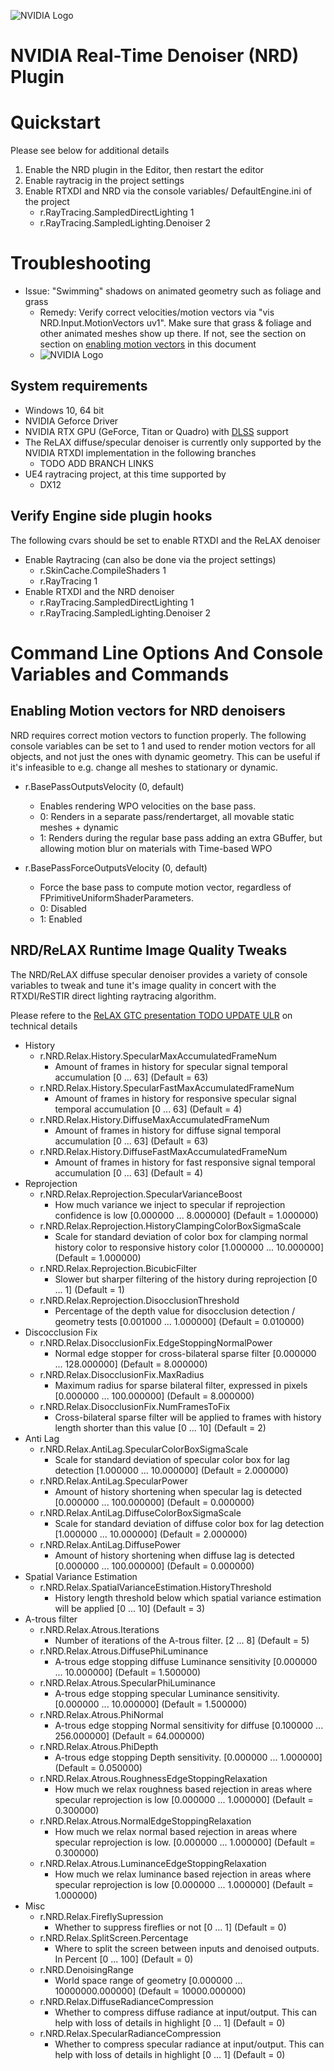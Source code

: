 ![NVIDIA Logo](Images/nv-logo.png)

NVIDIA Real-Time Denoiser (NRD) Plugin
======================================

# Quickstart

Please see below for additional details

1. Enable the NRD plugin in the Editor, then restart the editor
2. Enable raytracig in the project settings
3. Enable RTXDI and NRD via the console variables/ DefaultEngine.ini of the project
   - r.RayTracing.SampledDirectLighting 1
   - r.RayTracing.SampledLighting.Denoiser 2


# Troubleshooting

- Issue: "Swimming" shadows on animated geometry such as foliage and grass
  - Remedy: Verify correct velocities/motion vectors via "vis NRD.Input.MotionVectors uv1". Make sure that grass & foliage and other animated meshes show up there. If not, see the section on section on [enabling motion vectors](#enabling-motion-vectors-for-nrd-denoisers) in this document
  - ![NVIDIA Logo](Images/VisNRDInputMotionVectors.png)

## System requirements

- Windows 10, 64 bit
- NVIDIA Geforce Driver
- NVIDIA RTX GPU (GeForce, Titan or Quadro) with [DLSS](https://www.nvidia.com/en-us/geforce/technologies/dlss/) support
- The ReLAX diffuse/specular denoiser is currently only supported by the NVIDIA RTXDI implementation in the following branches
  - TODO ADD BRANCH LINKS
- UE4 raytracing project, at this time supported by
  - DX12


## Verify Engine side plugin hooks

The following cvars should be set to enable RTXDI and the ReLAX denoiser
- Enable Raytracing (can also be done via the project settings)
  - r.SkinCache.CompileShaders 1
  - r.RayTracing 1
- Enable RTXDI and the NRD denoiser
  - r.RayTracing.SampledDirectLighting 1
  - r.RayTracing.SampledLighting.Denoiser 2

# Command Line Options And Console Variables and Commands
  
## Enabling Motion vectors for NRD denoisers
  
NRD requires correct motion vectors to function properly. The following console variables can be set to 1 and used to render motion vectors for all objects, and not just the ones with dynamic geometry. This can be useful if it's infeasible to e.g. change all meshes to stationary or dynamic.

- r.BasePassOutputsVelocity (0, default)
  - Enables rendering WPO velocities on the base pass.
  - 0: Renders in a separate pass/rendertarget, all movable static meshes + dynamic
  - 1: Renders during the regular base pass adding an extra GBuffer, but allowing motion blur on materials with Time-based WPO

- r.BasePassForceOutputsVelocity (0, default)
  - Force the base pass to compute motion vector, regardless of FPrimitiveUniformShaderParameters.
  - 0: Disabled
  - 1: Enabled
  
## NRD/ReLAX Runtime Image Quality Tweaks

The NRD/ReLAX diffuse specular denoiser provides a variety of console variables to tweak and tune it's image quality in concert with the RTXDI/ReSTIR direct lighting raytracing algorithm.

Please refere to the [ReLAX GTC presentation TODO UPDATE ULR](https://www.nvidia.com/en-us/geforce/technologies/dlss/) on technical details

- History
  - r.NRD.Relax.History.SpecularMaxAccumulatedFrameNum 
    - Amount of frames in history for specular signal temporal accumulation  [0 ... 63] (Default = 63) 
  - r.NRD.Relax.History.SpecularFastMaxAccumulatedFrameNum 
    - Amount of frames in history for responsive specular signal temporal accumulation  [0 ... 63] (Default = 4) 
  - r.NRD.Relax.History.DiffuseMaxAccumulatedFrameNum 
    - Amount of frames in history for diffuse signal temporal accumulation  [0 ... 63] (Default = 63) 
  - r.NRD.Relax.History.DiffuseFastMaxAccumulatedFrameNum 
    - Amount of frames in history for fast responsive signal temporal accumulation  [0 ... 63] (Default = 4) 
- Reprojection
  - r.NRD.Relax.Reprojection.SpecularVarianceBoost 
    - How much variance we inject to specular if reprojection confidence is low [0.000000 ... 8.000000] (Default = 1.000000) 
  - r.NRD.Relax.Reprojection.HistoryClampingColorBoxSigmaScale 
    - Scale for standard deviation of color box for clamping normal history color to responsive history color [1.000000 ... 10.000000] (Default = 1.000000) 
  - r.NRD.Relax.Reprojection.BicubicFilter 
    - Slower but sharper filtering of the history during reprojection [0 ... 1] (Default = 1) 
  - r.NRD.Relax.Reprojection.DisocclusionThreshold 
    - Percentage of the depth value for disocclusion detection / geometry tests [0.001000 ... 1.000000] (Default = 0.010000) 
- Discocclusion Fix
  - r.NRD.Relax.DisocclusionFix.EdgeStoppingNormalPower 
    - Normal edge stopper for cross-bilateral sparse filter [0.000000 ... 128.000000] (Default = 8.000000) 
  - r.NRD.Relax.DisocclusionFix.MaxRadius 
    - Maximum radius for sparse bilateral filter, expressed in pixels [0.000000 ... 100.000000] (Default = 8.000000) 
  - r.NRD.Relax.DisocclusionFix.NumFramesToFix 
    - Cross-bilateral sparse filter will be applied to frames with history length shorter than this value [0 ... 10] (Default = 2) 
- Anti Lag
  - r.NRD.Relax.AntiLag.SpecularColorBoxSigmaScale 
    - Scale for standard deviation of specular color box for lag detection [1.000000 ... 10.000000] (Default = 2.000000) 
  - r.NRD.Relax.AntiLag.SpecularPower 
    - Amount of history shortening when specular lag is detected [0.000000 ... 100.000000] (Default = 0.000000) 
  - r.NRD.Relax.AntiLag.DiffuseColorBoxSigmaScale 
    - Scale for standard deviation of diffuse color box for lag detection [1.000000 ... 10.000000] (Default = 2.000000) 
  - r.NRD.Relax.AntiLag.DiffusePower 
    - Amount of history shortening when diffuse lag is detected [0.000000 ... 100.000000] (Default = 0.000000) 
- Spatial Variance Estimation
  - r.NRD.Relax.SpatialVarianceEstimation.HistoryThreshold 
    - History length threshold below which spatial variance estimation will be applied [0 ... 10] (Default = 3) 
- A-trous filter
  - r.NRD.Relax.Atrous.Iterations 
    - Number of iterations of the A-trous filter. [2 ... 8] (Default = 5) 
  - r.NRD.Relax.Atrous.DiffusePhiLuminance 
    - A-trous edge stopping diffuse Luminance sensitivity [0.000000 ... 10.000000] (Default = 1.500000) 
  - r.NRD.Relax.Atrous.SpecularPhiLuminance 
    - A-trous edge stopping specular Luminance sensitivity. [0.000000 ... 10.000000] (Default = 1.500000) 
  - r.NRD.Relax.Atrous.PhiNormal 
    - A-trous edge stopping Normal sensitivity for diffuse [0.100000 ... 256.000000] (Default = 64.000000) 
  - r.NRD.Relax.Atrous.PhiDepth 
    -  A-trous edge stopping Depth sensitivity. [0.000000 ... 1.000000] (Default = 0.050000) 
  - r.NRD.Relax.Atrous.RoughnessEdgeStoppingRelaxation 
    - How much we relax roughness based rejection in areas where specular reprojection is low [0.000000 ... 1.000000] (Default = 0.300000) 
  - r.NRD.Relax.Atrous.NormalEdgeStoppingRelaxation 
    - How much we relax normal based rejection in areas where specular reprojection is low. [0.000000 ... 1.000000] (Default = 0.300000) 
  - r.NRD.Relax.Atrous.LuminanceEdgeStoppingRelaxation 
    - How much we relax luminance based rejection in areas where specular reprojection is low [0.000000 ... 1.000000] (Default = 1.000000) 
- Misc
  - r.NRD.Relax.FireflySupression 
    - Whether to suppress fireflies or not [0 ... 1] (Default = 0) 
  - r.NRD.Relax.SplitScreen.Percentage 
    - Where to split the screen between inputs and denoised outputs. In Percent [0 ... 100] (Default = 0) 
  - r.NRD.DenoisingRange 
    - World space range of geometry [0.000000 ... 10000000.000000] (Default = 10000.000000) 
  - r.NRD.Relax.DiffuseRadianceCompression 
    - Whether to compress diffuse radiance at input/output. This can help with loss of details in highlight [0 ... 1] (Default = 0) 
  - r.NRD.Relax.SpecularRadianceCompression 
    - Whether to compress specular radiance at input/output. This can help with loss of details in highlight [0 ... 1] (Default = 0) 
